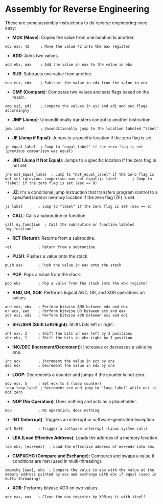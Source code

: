 # Assembly for Reverse Engineering

These are some assembly instructions to do reverse engineering more easy:

* **MOV (Move)**: Copies the value from one location to another.

```armasm
mov eax, 42     ; Move the value 42 into the eax register
```

* **ADD**: Adds two values.

```armasm
add ebx, eax    ; Add the value in eax to the value in ebx
```

* **SUB**: Subtracts one value from another.

```armasm
sub ecx, edx    ; Subtract the value in edx from the value in ecx
```

* **CMP (Compare)**: Compares two values and sets flags based on the result.

```armasm
cmp esi, edi    ; Compare the values in esi and edi and set flags accordingly
```

* **JMP (Jump)**: Unconditionally transfers control to another instruction.

```armasm
jmp label       ; Unconditionally jump to the location labeled "label"
```

* **JE (Jump if Equal)**: Jumps to a specific location if the zero flag is set.

```
je equal_label  ; Jump to "equal_label" if the zero flag is set (previous comparison was equal)
```

* **JNE (Jump if Not Equal)**: Jumps to a specific location if the zero flag is not set.

```armasm
jne not_equal_label  ; Jump to "not_equal_label" if the zero flag is not set (previous comparison was not equal)jz label       ; Jump to "label" if the zero flag is set (eax == 0)
```

* **JZ**: It's a conditional jump instruction that transfers program control to a specified label or memory location if the zero flag (ZF) is set.

```
jz label       ; Jump to "label" if the zero flag is set (eax == 0)
```

* **CALL**: Calls a subroutine or function.

```armasm
call my_function  ; Call the subroutine or function labeled "my_function"
```

* **RET (Return)**: Returns from a subroutine.

```armasm
ret            ; Return from a subroutine
```

* **PUSH**: Pushes a value onto the stack.

```armasm
push eax       ; Push the value in eax onto the stack
```

* **POP**: Pops a value from the stack.

```
pop ebx        ; Pop a value from the stack into the ebx register
```

* **AND, OR, XOR**: Performs logical AND, OR, and XOR operations on values.

```armasm
and edx, ebx   ; Perform bitwise AND between edx and ebx
or ecx, eax    ; Perform bitwise OR between ecx and eax
xor esi, edi   ; Perform bitwise XOR between esi and edi
```

* **SHL/SHR (Shift Left/Right)**: Shifts bits left or right.

```
shl eax, 2     ; Shift the bits in eax left by 2 positions
shr ebx, 1     ; Shift the bits in ebx right by 1 position
```

* **INC/DEC (Increment/Decrement)**: Increases or decreases a value by one.

```armasm
inc ecx        ; Increment the value in ecx by one
dec edx        ; Decrement the value in edx by one
```

* **LOOP**: Decrements a counter and jumps if the counter is not zero.

```
mov ecx, 5     ; Set ecx to 5 (loop counter)
loop loop_label ; Decrement ecx and jump to "loop_label" while ecx is not zero
```

* **NOP (No Operation)**: Does nothing and acts as a placeholder.

```armasm
nop            ; No operation, does nothing
```

* **INT (Interrupt)**: Triggers an interrupt or software-generated exception.

```
int 0x80       ; Trigger a software interrupt (Linux system call)
```

* **LEA (Load Effective Address)**: Loads the address of a memory location.

```armasm
lea ebx, [ecx+edx]  ; Load the effective address of ecx+edx into ebx
```

* **CMPXCHG (Compare and Exchange)**: Compares and swaps a value if conditions are met (used in multi-threading).

```armasm
cmpxchg [eax], ebx  ; Compare the value in eax with the value at the memory address pointed by eax and exchange with ebx if equal (used in multi-threading)
```

* **XOR**: Performs bitwise XOR on two values.

```armasm
xor eax, eax   ; Clear the eax register by XORing it with itself
```
